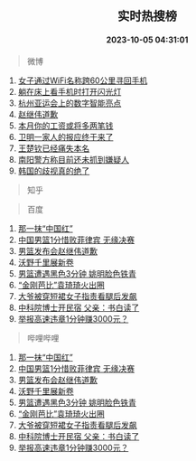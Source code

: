 <div align="center"><h2>实时热搜榜</h2><h4>2023-10-05 04:31:01</h4></div>

> 微博  

1. [女子通过WiFi名称跨60公里寻回手机](https://s.weibo.com/weibo?q=%23%E5%A5%B3%E5%AD%90%E9%80%9A%E8%BF%87WiFi%E5%90%8D%E7%A7%B0%E8%B7%A860%E5%85%AC%E9%87%8C%E5%AF%BB%E5%9B%9E%E6%89%8B%E6%9C%BA%23&t=31&band_rank=1&Refer=top)<br />
2. [躺在床上看手机时打开闪光灯](https://s.weibo.com/weibo?q=%E8%BA%BA%E5%9C%A8%E5%BA%8A%E4%B8%8A%E7%9C%8B%E6%89%8B%E6%9C%BA%E6%97%B6%E6%89%93%E5%BC%80%E9%97%AA%E5%85%89%E7%81%AF&t=31&band_rank=2&Refer=top)<br />
3. [杭州亚运会上的数字智能亮点](https://s.weibo.com/weibo?q=%23%E6%9D%AD%E5%B7%9E%E4%BA%9A%E8%BF%90%E4%BC%9A%E4%B8%8A%E7%9A%84%E6%95%B0%E5%AD%97%E6%99%BA%E8%83%BD%E4%BA%AE%E7%82%B9%23&t=31&band_rank=3&Refer=top)<br />
4. [赵继伟道歉](https://s.weibo.com/weibo?q=%23%E8%B5%B5%E7%BB%A7%E4%BC%9F%E9%81%93%E6%AD%89%23&t=31&band_rank=4&Refer=top)<br />
5. [本月你的工资或将多两笔钱](https://s.weibo.com/weibo?q=%23%E6%9C%AC%E6%9C%88%E4%BD%A0%E7%9A%84%E5%B7%A5%E8%B5%84%E6%88%96%E5%B0%86%E5%A4%9A%E4%B8%A4%E7%AC%94%E9%92%B1%23&t=31&band_rank=5&Refer=top)<br />
6. [卫明一家人的报应终于来了](https://s.weibo.com/weibo?q=%23%E5%8D%AB%E6%98%8E%E4%B8%80%E5%AE%B6%E4%BA%BA%E7%9A%84%E6%8A%A5%E5%BA%94%E7%BB%88%E4%BA%8E%E6%9D%A5%E4%BA%86%23&t=31&band_rank=6&Refer=top)<br />
7. [王楚钦已经痛失本名](https://s.weibo.com/weibo?q=%23%E7%8E%8B%E6%A5%9A%E9%92%A6%E5%B7%B2%E7%BB%8F%E7%97%9B%E5%A4%B1%E6%9C%AC%E5%90%8D%23&t=31&band_rank=7&Refer=top)<br />
8. [南阳警方称目前还未抓到嫌疑人](https://s.weibo.com/weibo?q=%23%E5%8D%97%E9%98%B3%E8%AD%A6%E6%96%B9%E7%A7%B0%E7%9B%AE%E5%89%8D%E8%BF%98%E6%9C%AA%E6%8A%93%E5%88%B0%E5%AB%8C%E7%96%91%E4%BA%BA%23&t=31&band_rank=8&Refer=top)<br />
9. [韩国的歧视真的绝了](https://s.weibo.com/weibo?q=%23%E9%9F%A9%E5%9B%BD%E7%9A%84%E6%AD%A7%E8%A7%86%E7%9C%9F%E7%9A%84%E7%BB%9D%E4%BA%86%23&t=31&band_rank=9&Refer=top)<br />

> 知乎  


> 百度  

1. [那一抹“中国红”](https://www.baidu.com/s?wd=%E9%82%A3%E4%B8%80%E6%8A%B9%E2%80%9C%E4%B8%AD%E5%9B%BD%E7%BA%A2%E2%80%9D&sa=fyb_news&rsv_dl=fyb_news)<br />
2. [中国男篮1分惜败菲律宾 无缘决赛](https://www.baidu.com/s?wd=%E4%B8%AD%E5%9B%BD%E7%94%B7%E7%AF%AE1%E5%88%86%E6%83%9C%E8%B4%A5%E8%8F%B2%E5%BE%8B%E5%AE%BE+%E6%97%A0%E7%BC%98%E5%86%B3%E8%B5%9B&sa=fyb_news&rsv_dl=fyb_news)<br />
3. [男篮发布会赵继伟道歉](https://www.baidu.com/s?wd=%E7%94%B7%E7%AF%AE%E5%8F%91%E5%B8%83%E4%BC%9A%E8%B5%B5%E7%BB%A7%E4%BC%9F%E9%81%93%E6%AD%89&sa=fyb_news&rsv_dl=fyb_news)<br />
4. [沃野千里展新卷](https://www.baidu.com/s?wd=%E6%B2%83%E9%87%8E%E5%8D%83%E9%87%8C%E5%B1%95%E6%96%B0%E5%8D%B7&sa=fyb_news&rsv_dl=fyb_news)<br />
5. [男篮遭遇黑色3分钟 姚明脸色铁青](https://www.baidu.com/s?wd=%E7%94%B7%E7%AF%AE%E9%81%AD%E9%81%87%E9%BB%91%E8%89%B23%E5%88%86%E9%92%9F+%E5%A7%9A%E6%98%8E%E8%84%B8%E8%89%B2%E9%93%81%E9%9D%92&sa=fyb_news&rsv_dl=fyb_news)<br />
6. [“金刚芭比”袁琦琦火出圈](https://www.baidu.com/s?wd=%E2%80%9C%E9%87%91%E5%88%9A%E8%8A%AD%E6%AF%94%E2%80%9D%E8%A2%81%E7%90%A6%E7%90%A6%E7%81%AB%E5%87%BA%E5%9C%88&sa=fyb_news&rsv_dl=fyb_news)<br />
7. [大爷被穿短裙女子指责看腿后发飙](https://www.baidu.com/s?wd=%E5%A4%A7%E7%88%B7%E8%A2%AB%E7%A9%BF%E7%9F%AD%E8%A3%99%E5%A5%B3%E5%AD%90%E6%8C%87%E8%B4%A3%E7%9C%8B%E8%85%BF%E5%90%8E%E5%8F%91%E9%A3%99&sa=fyb_news&rsv_dl=fyb_news)<br />
8. [中科院博士开民宿 父亲：书白读了](https://www.baidu.com/s?wd=%E4%B8%AD%E7%A7%91%E9%99%A2%E5%8D%9A%E5%A3%AB%E5%BC%80%E6%B0%91%E5%AE%BF+%E7%88%B6%E4%BA%B2%EF%BC%9A%E4%B9%A6%E7%99%BD%E8%AF%BB%E4%BA%86&sa=fyb_news&rsv_dl=fyb_news)<br />
9. [举报高速违章1分钟赚3000元？](https://www.baidu.com/s?wd=%E4%B8%BE%E6%8A%A5%E9%AB%98%E9%80%9F%E8%BF%9D%E7%AB%A01%E5%88%86%E9%92%9F%E8%B5%9A3000%E5%85%83%EF%BC%9F&sa=fyb_news&rsv_dl=fyb_news)<br />

> 哔哩哔哩  

1. [那一抹“中国红”](https://www.baidu.com/s?wd=%E9%82%A3%E4%B8%80%E6%8A%B9%E2%80%9C%E4%B8%AD%E5%9B%BD%E7%BA%A2%E2%80%9D&sa=fyb_news&rsv_dl=fyb_news)<br />
2. [中国男篮1分惜败菲律宾 无缘决赛](https://www.baidu.com/s?wd=%E4%B8%AD%E5%9B%BD%E7%94%B7%E7%AF%AE1%E5%88%86%E6%83%9C%E8%B4%A5%E8%8F%B2%E5%BE%8B%E5%AE%BE+%E6%97%A0%E7%BC%98%E5%86%B3%E8%B5%9B&sa=fyb_news&rsv_dl=fyb_news)<br />
3. [男篮发布会赵继伟道歉](https://www.baidu.com/s?wd=%E7%94%B7%E7%AF%AE%E5%8F%91%E5%B8%83%E4%BC%9A%E8%B5%B5%E7%BB%A7%E4%BC%9F%E9%81%93%E6%AD%89&sa=fyb_news&rsv_dl=fyb_news)<br />
4. [沃野千里展新卷](https://www.baidu.com/s?wd=%E6%B2%83%E9%87%8E%E5%8D%83%E9%87%8C%E5%B1%95%E6%96%B0%E5%8D%B7&sa=fyb_news&rsv_dl=fyb_news)<br />
5. [男篮遭遇黑色3分钟 姚明脸色铁青](https://www.baidu.com/s?wd=%E7%94%B7%E7%AF%AE%E9%81%AD%E9%81%87%E9%BB%91%E8%89%B23%E5%88%86%E9%92%9F+%E5%A7%9A%E6%98%8E%E8%84%B8%E8%89%B2%E9%93%81%E9%9D%92&sa=fyb_news&rsv_dl=fyb_news)<br />
6. [“金刚芭比”袁琦琦火出圈](https://www.baidu.com/s?wd=%E2%80%9C%E9%87%91%E5%88%9A%E8%8A%AD%E6%AF%94%E2%80%9D%E8%A2%81%E7%90%A6%E7%90%A6%E7%81%AB%E5%87%BA%E5%9C%88&sa=fyb_news&rsv_dl=fyb_news)<br />
7. [大爷被穿短裙女子指责看腿后发飙](https://www.baidu.com/s?wd=%E5%A4%A7%E7%88%B7%E8%A2%AB%E7%A9%BF%E7%9F%AD%E8%A3%99%E5%A5%B3%E5%AD%90%E6%8C%87%E8%B4%A3%E7%9C%8B%E8%85%BF%E5%90%8E%E5%8F%91%E9%A3%99&sa=fyb_news&rsv_dl=fyb_news)<br />
8. [中科院博士开民宿 父亲：书白读了](https://www.baidu.com/s?wd=%E4%B8%AD%E7%A7%91%E9%99%A2%E5%8D%9A%E5%A3%AB%E5%BC%80%E6%B0%91%E5%AE%BF+%E7%88%B6%E4%BA%B2%EF%BC%9A%E4%B9%A6%E7%99%BD%E8%AF%BB%E4%BA%86&sa=fyb_news&rsv_dl=fyb_news)<br />
9. [举报高速违章1分钟赚3000元？](https://www.baidu.com/s?wd=%E4%B8%BE%E6%8A%A5%E9%AB%98%E9%80%9F%E8%BF%9D%E7%AB%A01%E5%88%86%E9%92%9F%E8%B5%9A3000%E5%85%83%EF%BC%9F&sa=fyb_news&rsv_dl=fyb_news)<br />
